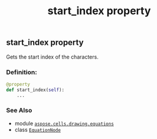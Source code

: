 ﻿---
title: start_index property
second_title: Aspose.Cells for Python via .NET API References
description: 
type: docs
weight: 170
url: /aspose.cells.drawing.equations/equationnode/start_index/
is_root: false
---

## start_index property


Gets the start index of the characters.
### Definition:
```python
@property
def start_index(self):
    ...
```

### See Also
* module [`aspose.cells.drawing.equations`](../../)
* class [`EquationNode`](/cells/python-net/aspose.cells.drawing.equations/equationnode)

